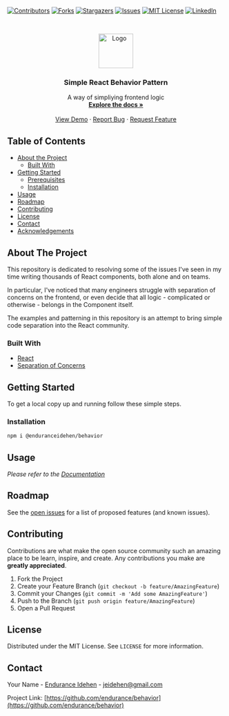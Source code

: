 <!-- PROJECT SHIELDS -->
<!--
*** I'm using markdown "reference style" links for readability.
*** Reference links are enclosed in brackets [ ] instead of parentheses ( ).
*** See the bottom of this document for the declaration of the reference variables
*** for contributors-url, forks-url, etc. This is an optional, concise syntax you may use.
*** https://www.markdownguide.org/basic-syntax/#reference-style-links
-->
[![Contributors][contributors-shield]][contributors-url]
[![Forks][forks-shield]][forks-url]
[![Stargazers][stars-shield]][stars-url]
[![Issues][issues-shield]][issues-url]
[![MIT License][license-shield]][license-url]
[![LinkedIn][linkedin-shield]][linkedin-url]



<!-- PROJECT LOGO -->
<br />
<p align="center">
  <a href="https://github.com/endurance/behavior">
    <img src="images/logo.png" alt="Logo" width="80" height="80">
  </a>

  <h3 align="center">Simple React Behavior Pattern</h3>

  <p align="center">
    A way of simpliying frontend logic
    <br />
    <a href="https://github.com/endurance/behavior"><strong>Explore the docs »</strong></a>
    <br />
    <br />
    <a href="https://github.com/endurance/behavior">View Demo</a>
    ·
    <a href="https://github.com/endurance/behavior/issues">Report Bug</a>
    ·
    <a href="https://github.com/endurance/behavior/issues">Request Feature</a>
  </p>
</p>



<!-- TABLE OF CONTENTS -->
## Table of Contents

* [About the Project](#about-the-project)
  * [Built With](#built-with)
* [Getting Started](#getting-started)
  * [Prerequisites](#prerequisites)
  * [Installation](#installation)
* [Usage](#usage)
* [Roadmap](#roadmap)
* [Contributing](#contributing)
* [License](#license)
* [Contact](#contact)
* [Acknowledgements](#acknowledgements)



<!-- ABOUT THE PROJECT -->
## About The Project

This repository is dedicated to resolving some of the issues I've seen in my time writing thousands of React components, both alone and on teams.

In particular, I've noticed that many engineers struggle with separation of concerns on the frontend, or even decide that all logic - complicated or otherwise - belongs in the Component itself.

The examples and patterning in this repository is an attempt to bring simple code separation into the React community.


### Built With

* [React]()
* [Separation of Concerns](https://en.wikipedia.org/wiki/Separation_of_concerns#:~:text=In%20computer%20science%2C%20separation%20of,code%20of%20a%20computer%20program.)

<!-- GETTING STARTED -->
## Getting Started

To get a local copy up and running follow these simple steps.

### Installation

```sh
npm i @enduranceidehen/behavior
```

<!-- USAGE EXAMPLES -->
## Usage

_Please refer to the [Documentation](https://github.com/endurance/behavior/tree/master/src/examples)_


<!-- ROADMAP -->
## Roadmap

See the [open issues](https://github.com/endurance/behavior/issues) for a list of proposed features (and known issues).



<!-- CONTRIBUTING -->
## Contributing

Contributions are what make the open source community such an amazing place to be learn, inspire, and create. Any contributions you make are **greatly appreciated**.

1. Fork the Project
2. Create your Feature Branch (`git checkout -b feature/AmazingFeature`)
3. Commit your Changes (`git commit -m 'Add some AmazingFeature'`)
4. Push to the Branch (`git push origin feature/AmazingFeature`)
5. Open a Pull Request



<!-- LICENSE -->
## License

Distributed under the MIT License. See `LICENSE` for more information.



<!-- CONTACT -->
## Contact

Your Name - [Endurance Idehen](https://twitter.com/@endurance) - jeidehen@gmail.com

Project Link: [https://github.com/endurance/behavior](https://github.com/endurance/behavior)



<!-- MARKDOWN LINKS & IMAGES -->
<!-- https://www.markdownguide.org/basic-syntax/#reference-style-links -->
[contributors-shield]: https://img.shields.io/github/contributors/endurance/repo.svg?style=flat-square
[contributors-url]: https://github.com/endurance/behavior/graphs/contributors
[forks-shield]: https://img.shields.io/github/forks/endurance/repo.svg?style=flat-square
[forks-url]: https://github.com/endurance/behavior/network/members
[stars-shield]: https://img.shields.io/github/stars/endurance/repo.svg?style=flat-square
[stars-url]: https://github.com/endurance/behavior/stargazers
[issues-shield]: https://img.shields.io/github/issues/endurance/repo.svg?style=flat-square
[issues-url]: https://github.com/endurance/repo/issues
[license-shield]: https://img.shields.io/github/license/endurance/repo.svg?style=flat-square
[license-url]: https://github.com/endurance/repo/blob/master/LICENSE.txt
[linkedin-shield]: https://img.shields.io/badge/-LinkedIn-black.svg?style=flat-square&logo=linkedin&colorB=555
[linkedin-url]: https://www.linkedin.com/in/endurance-idehen-63a48338/
